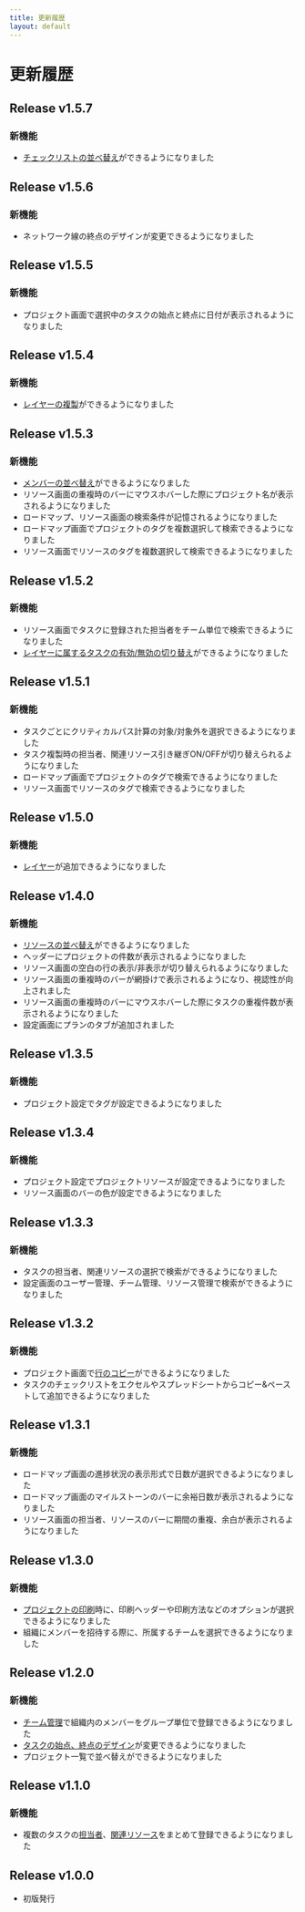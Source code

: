 ```yaml
---
title: 更新履歴
layout: default
---
```


# 更新履歴

<!-- All notable user-facing changes to this project are documented in this file. -->

## Release v1.5.7

### 新機能
- [チェックリストの並べ替え](/projects/task/create-checklist/#チェックリストの並べ替えをする)ができるようになりました

## Release v1.5.6

### 新機能
- ネットワーク線の終点のデザインが変更できるようになりました

## Release v1.5.5

### 新機能
- プロジェクト画面で選択中のタスクの始点と終点に日付が表示されるようになりました

## Release v1.5.4

### 新機能
- [レイヤーの複製](/projects/layer/#レイヤーの複製)ができるようになりました

## Release v1.5.3

### 新機能
- [メンバーの並べ替え](/settings/users/#メンバーの並べ替えをする)ができるようになりました
- リソース画面の重複時のバーにマウスホバーした際にプロジェクト名が表示されるようになりました
- ロードマップ、リソース画面の検索条件が記憶されるようになりました
- ロードマップ画面でプロジェクトのタグを複数選択して検索できるようになりました
- リソース画面でリソースのタグを複数選択して検索できるようになりました

## Release v1.5.2

### 新機能
- リソース画面でタスクに登録された担当者をチーム単位で検索できるようになりました
- [レイヤーに属するタスクの有効/無効の切り替え](/projects/layer/#レイヤーに属するタスクの有効無効の切り替え)ができるようになりました

## Release v1.5.1

### 新機能
- タスクごとにクリティカルパス計算の対象/対象外を選択できるようになりました
- タスク複製時の担当者、関連リソース引き継ぎON/OFFが切り替えられるようになりました
- ロードマップ画面でプロジェクトのタグで検索できるようになりました
- リソース画面でリソースのタグで検索できるようになりました

## Release v1.5.0

### 新機能
- [レイヤー](/projects/layer/)が追加できるようになりました

## Release v1.4.0

### 新機能
- [リソースの並べ替え](/settings/resources/#リソースの並べ替えをする)ができるようになりました
- ヘッダーにプロジェクトの件数が表示されるようになりました
- リソース画面の空白の行の表示/非表示が切り替えられるようになりました
- リソース画面の重複時のバーが網掛けで表示されるようになり、視認性が向上されました
- リソース画面の重複時のバーにマウスホバーした際にタスクの重複件数が表示されるようになりました
- 設定画面にプランのタブが追加されました

## Release v1.3.5

### 新機能
- プロジェクト設定でタグが設定できるようになりました

## Release v1.3.4

### 新機能
- プロジェクト設定でプロジェクトリソースが設定できるようになりました
- リソース画面のバーの色が設定できるようになりました

## Release v1.3.3

### 新機能
- タスクの担当者、関連リソースの選択で検索ができるようになりました
- 設定画面のユーザー管理、チーム管理、リソース管理で検索ができるようになりました

## Release v1.3.2

### 新機能
- プロジェクト画面で[行のコピー](/projects/row-header#行のコピー)ができるようになりました
- タスクのチェックリストをエクセルやスプレッドシートからコピー&ペーストして追加できるようになりました

## Release v1.3.1

### 新機能
- ロードマップ画面の進捗状況の表示形式で日数が選択できるようになりました
- ロードマップ画面のマイルストーンのバーに余裕日数が表示されるようになりました
- リソース画面の担当者、リソースのバーに期間の重複、余白が表示されるようになりました

## Release v1.3.0

### 新機能
- [プロジェクトの印刷](/projects/manage-project/#プロジェクトを印刷する)時に、印刷ヘッダーや印刷方法などのオプションが選択できるようになりました
- 組織にメンバーを招待する際に、所属するチームを選択できるようになりました

## Release v1.2.0

### 新機能
- [チーム管理](/settings/teams/)で組織内のメンバーをグループ単位で登録できるようになりました
- [タスクの始点、終点のデザイン](/projects/task/change-head-design)が変更できるようになりました
- プロジェクト一覧で並べ替えができるようになりました

## Release v1.1.0

### 新機能
- 複数のタスクの[担当者](/projects/task/assign-users#複数のタスクの担当者をまとめてアサインアサイン解除する)、[関連リソース](/projects/task/assign-resources#複数のタスクのリソースをまとめて関連付け関連付けを解除する)をまとめて登録できるようになりました

## Release v1.0.0

- 初版発行